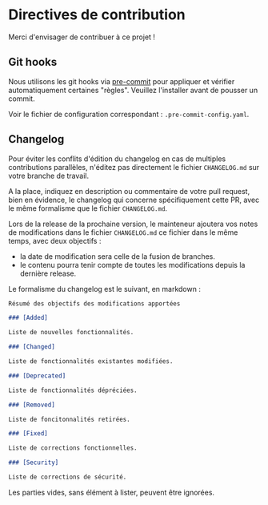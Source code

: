 # Directives de contribution

Merci d'envisager de contribuer à ce projet !

## Git hooks

Nous utilisons les git hooks via [pre-commit](https://pre-commit.com/) pour appliquer et vérifier automatiquement certaines "règles". Veuillez l'installer avant de pousser un commit.

Voir le fichier de configuration correspondant : `.pre-commit-config.yaml`.

## Changelog

Pour éviter les conflits d'édition du changelog en cas de multiples contributions parallèles, n'éditez pas directement le fichier `CHANGELOG.md` sur votre branche de travail.

A la place, indiquez en description ou commentaire de votre pull request, bien en évidence, le changelog qui concerne spécifiquement cette PR, avec le même formalisme que le fichier `CHANGELOG.md`.

Lors de la release de la prochaine version, le mainteneur ajoutera vos notes de modifications dans le fichier `CHANGELOG.md` ce fichier dans le même temps, avec deux objectifs :

* la date de modification sera celle de la fusion de branches.
* le contenu pourra tenir compte de toutes les modifications depuis la dernière release.

Le formalisme du changelog est le suivant, en markdown :

```md
Résumé des objectifs des modifications apportées

### [Added]

Liste de nouvelles fonctionnalités.

### [Changed]

Liste de fonctionnalités existantes modifiées.

### [Deprecated]

Liste de fonctionnalités dépréciées.

### [Removed]

Liste de foncitonnalités retirées.

### [Fixed]

Liste de corrections fonctionnelles.

### [Security]

Liste de corrections de sécurité.
```

Les parties vides, sans élément à lister, peuvent être ignorées.
